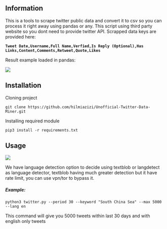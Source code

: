## Information
This is a tools to scrape twitter public data and convert it to csv so you can process it right away using pandas or any. This script using third party website so you dont need to provide twitter API. Scrapped data keys are provided here:

**`Tweet Date,Username,Full Name,Verfied,Is Reply (Optional),Has Links,Content,Comments,Retweet,Quote,Likes`**

Result example loaded in pandas:

![](https://i.imgur.com/L2L99bX.png)


## Installation 
Cloning project

`git clone https://github.com/hilmiazizi/Unofficial-Twitter-Data-Miner.git`


Installing required module

`pip3 install -r requirements.txt `

## Usage
![](https://imgur.com/dg6R6Le)

We have language detection option to decide using textblob or langdetect as language detector, textblob having much greater detection but it have rate limit, you can use vpn/tor to bypass it.


##### Example:
`python3 twitter.py --period 30 --keyword "South China Sea" --max 5000 --lang en`

This command will give you 5000 tweets within last 30 days and with english only tweets
